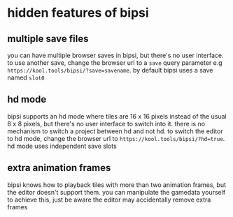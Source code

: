 # hidden features of bipsi

## multiple save files

you can have multiple browser saves in bipsi, but there's no user interface. to use another save, change the browser url to a `save` query parameter e.g `https://kool.tools/bipsi/?save=savename`. by default bipsi uses a save named `slot0`

## hd mode

bipsi supports an hd mode where tiles are 16 x 16 pixels instead of the usual 8 x 8 pixels, but there's no user interface to switch into it. there is no mechanism to switch a project between hd and not hd. to switch the editor to hd mode, change the browser url to `https://kool.tools/bipsi/?hd=true`. hd mode uses independent save slots 

## extra animation frames

bipsi knows how to playback tiles with more than two animation frames, but the
editor doesn't support them. you can manipulate the gamedata yourself to achieve
this, just be aware the editor may accidentally remove extra frames
